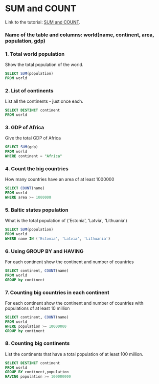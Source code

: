 # SUM and COUNT 
Link to the tutorial: [SUM and COUNT](https://www.sqlzoo.net/wiki/SUM_and_COUNT).

### Name of the table and columns: world(name, continent, area, population, gdp)

### 1. Total world population
Show the total population of the world.
```sql
SELECT SUM(population)
FROM world


```
### 2. List of continents
List all the continents - just once each.
```sql
SELECT DISTINCT continent
FROM world


```
### 3. GDP of Africa
Give the total GDP of Africa
```sql
SELECT SUM(gdp)
FROM world 
WHERE continent = "Africa"


```
### 4. Count the big countries
How many countries have an area of at least 1000000
```sql
SELECT COUNT(name)
FROM world 
WHERE area >= 1000000


```
### 5. Baltic states population
What is the total population of ('Estonia', 'Latvia', 'Lithuania')
```sql
SELECT SUM(population) 
FROM world 
WHERE name IN ('Estonia', 'Latvia', 'Lithuania')
```

### 6. Using GROUP BY and HAVING
For each continent show the continent and number of countries
```sql
SELECT continent, COUNT(name)
FROM world 
GROUP by continent
```

### 7. Counting big countries in each continent
For each continent show the continent and number of countries with populations of at least 10 million
```sql
SELECT continent, COUNT(name)
FROM world 
WHERE population >= 10000000
GROUP by continent
```

### 8. Counting big continents
List the continents that have a total population of at least 100 million.
```sql
SELECT DISTINCT continent
FROM world 
GROUP BY continent,population
HAVING population >= 100000000
```
